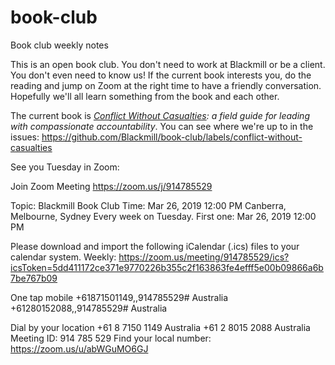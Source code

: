 # book-club
Book club weekly notes

This is an open book club. You don't need to work at Blackmill or be a client. You don't even need to know us! If the current book interests you, do the reading and jump on Zoom at the right time to have a friendly conversation. Hopefully we'll all learn something from the book and each other.

The current book is *[Conflict Without Casualties](https://www.amazon.com/Conflict-without-Casualties-Compassionate-Accountability-ebook/dp/B01N4RE97O/): a field guide for leading with compassionate accountability*. You can see where we're up to in the issues: https://github.com/Blackmill/book-club/labels/conflict-without-casualties


See you Tuesday in Zoom: 

Join Zoom Meeting
https://zoom.us/j/914785529

Topic: Blackmill Book Club
Time: Mar 26, 2019 12:00 PM Canberra, Melbourne, Sydney
        Every week on Tuesday. First one: Mar 26, 2019 12:00 PM
        
Please download and import the following iCalendar (.ics) files to your calendar system.
Weekly: https://zoom.us/meeting/914785529/ics?icsToken=5dd411172ce371e9770226b355c2f163863fe4efff5e00b09866a6b7be767b09

One tap mobile
+61871501149,,914785529# Australia
+61280152088,,914785529# Australia

Dial by your location
        +61 8 7150 1149 Australia
        +61 2 8015 2088 Australia
Meeting ID: 914 785 529
Find your local number: https://zoom.us/u/abWGuMO6GJ

